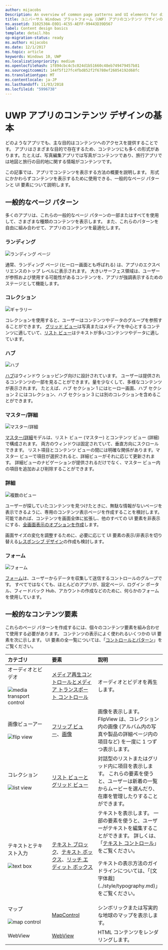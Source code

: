 ```yaml
---
author: mijacobs
Description: An overview of common page patterns and UI elements for displaying content in your UWP app.
title: ユニバーサル Windows プラットフォーム (UWP) アプリのコンテンツ デザインの基本
ms.assetid: 3102530A-E0D1-4C55-AEFF-99443D39D567
label: Content design basics
template: detail.hbs
op-migration-status: ready
ms.author: mijacobs
ms.date: 12/1/2017
ms.topic: article
keywords: Windows 10, UWP
ms.localizationpriority: medium
ms.openlocfilehash: 1f894cbc4c5c024d1b51660c48eb749479457b81
ms.sourcegitcommit: 144f5f127fc4fbd852f2f6780ef26054192d68fc
ms.translationtype: MT
ms.contentlocale: ja-JP
ms.lasthandoff: 11/03/2018
ms.locfileid: "5996738"
---
```

# <a name="content-design-basics-for-uwp-apps"></a>UWP アプリのコンテンツ デザインの基本

どのようなアプリでも、主な目的はコンテンツへのアクセスを提供することです。 アプリはさまざまな目的で存在するため、コンテンツにも多くの形式があります。たとえば、写真編集アプリでは写真がコンテンツであり、旅行アプリでは地図と旅行の目的地に関する情報がコンテンツです。 

この記事では、アプリでコンテンツを表示する方法の概要を説明します。 形式にかかわらずコンテンツを表示するために使用できる、一般的なページ パターンと UI 要素について説明します。

## <a name="common-page-patterns"></a>一般的なページ パターン

多くのアプリは、これらの一般的なページ パターンの一部またはすべてを使用して、さまざまな種類のコンテンツを表示します。 また、これらのパターンを自由に組み合わせて、アプリのコンテンツを最適化します。

### <a name="landing"></a>ランディング

![ランディング ページ](images/content-basics/hero-screen.png)

通常、ランディング ページ (ヒーロー画面とも呼ばれる) は、アプリのエクスペリエンスのトップ レベルに表示されます。 大きいサーフェス領域は、ユーザーが参照および使用する可能性があるコンテンツを、アプリが強調表示するためのステージとして機能します。

### <a name="collections"></a>コレクション

![ギャラリー](images/content-basics/gridview.png)

コレクションを使用すると、ユーザーはコンテンツやデータのグループを参照することができます。 [グリッド ビュー](../controls-and-patterns/item-templates-gridview.md)は写真またはメディアを中心とするコンテンツに適していて、[リスト ビュー](../controls-and-patterns/item-templates-listview.md)はテキストが多いコンテンツやデータに適しています。

### <a name="hub"></a>ハブ

![ハブ](images/content-basics/hub.png)

[ハブ](../controls-and-patterns/hub.md)はウィンドウ ショッピング向けに設計されています。 ユーザーは提供されるコンテンツの一部を見ることができます。量を少なくして、多様なコンテンツが表示されます。 たとえば、ハブ セクション 1 にはヒーロー画面、ハブ セクション 2 にはコレクション、ハブ セクション 3 には別のコレクションを含めることができます。

### <a name="masterdetail"></a>マスター/詳細

![マスター/詳細](images/content-basics/master-detail.png)

[マスター/詳細](../controls-and-patterns/master-details.md)モデルは、リスト ビュー (マスター) とコンテンツ ビュー (詳細) で構成されます。 両方のウィンドウは固定されていて、垂直方向にスクロールできます。 リスト項目とコンテンツ ビューの間には明確な関係があります。マスター ビューで項目が選択されると、詳細ビューがそれに応じて更新されます。 詳細ビューのナビゲーションが提供されるだけでなく、マスター ビュー内の項目を追加および削除することができます。

### <a name="details"></a>詳細

![複数のビュー](images/multi-view.png)

ユーザーが探していたコンテンツを見つけたときに、無駄な情報がないページを表示できるように、専用のコンテンツ表示ページを作成することを検討します。 可能であれば、コンテンツを画面全体に拡張し、他のすべての UI 要素を非表示にする、[全画面表示のオプションを作成](../layout/show-multiple-views.md)します。 

画面サイズの変化を調整するために、必要に応じて UI 要素の表示/非表示を切り替える[レスポンシブ デザイン](design-and-ui-intro.md)の作成も検討します。

### <a name="forms"></a>フォーム
![フォーム](images/content-basics/forms.png)

[フォーム](../controls-and-patterns/forms.md)は、ユーザーからデータを収集して送信するコントロールのグループです。 すべてではなくても、ほとんどのアプリが、設定ページ、ログイン ポータル、フィードバック Hub、アカウントの作成などのために、何らかのフォームを使用しています。 

## <a name="common-content-elements"></a>一般的なコンテンツ要素

これらのページ パターンを作成するには、個々のコンテンツ要素を組み合わせて使用する必要があります。 コンテンツの表示によく使われるいくつかの UI 要素を次に示します。 UI 要素の全一覧については、「[コントロールとパターン](../controls-and-patterns/index.md)」をご覧ください。

<div class="mx-responsive-img">
<table>
<colgroup>
<col width="33%" />
<col width="33%" />
<col width="33%" />
</colgroup>
<thead>
<tr class="header">
<th align="left">カテゴリ</th>
<th align="left">要素</th>
<th align="left">説明</th>
</tr>
</thead>
<tbody>
<tr class="odd">
<td align="left">オーディオとビデオ<br/><br/>
    <img src="images/content-basics/media-transport.png" alt="media transport control" /></td>
<td align="left"><a href="../controls-and-patterns/media-playback.md">メディア再生コントロールとメディア トランスポート コントロール</a></td>
<td align="left">オーディオとビデオを再生します。</td>
</tr>
<tr class="even">
<td align="left">画像ビューアー<br/><br/>
    <img src="images/content-basics/flipview.jpg" alt="flip view" /></td>
<td align="left"><a href="../controls-and-patterns/flipview.md">フリップ ビュー</a>、<a href="../controls-and-patterns/images-imagebrushes.md">画像</a></td>
<td align="left">画像を表示します。 FlipView は、コレクション内の画像 (アルバム内の写真や製品の詳細ページ内の項目など) を一度に 1 つずつ表示します。</td>
</tr>
<tr class="odd">
<td align="left">コレクション <br/><br/>
    <img src="images/content-basics/listview.png" alt="list view" /></td>
<td align="left"><a href="../controls-and-patterns/lists.md">リスト ビューとグリッド ビュー</a></td>
<td align="left">対話型のリストまたはグリッド内に項目を表示します。 これらの要素を使うと、ユーザーは新着の一覧からムービーを選んだり、在庫を管理したりすることができます。</td>
</tr>
<tr class="even">
<td align="left">テキストとテキスト入力 <br/><br/>
    <img src="images/content-basics/textbox.png" alt="text box" /></td>
<td align="left"><p><a href="../controls-and-patterns/text-block.md">テキスト ブロック</a>、<a href="../controls-and-patterns/text-box.md">テキスト ボックス</a>、<a href="../controls-and-patterns/rich-edit-box.md">リッチ エディット ボックス</a></p>
</td>
<td align="left">テキストを表示します。 一部の要素を使うと、ユーザーがテキストを編集することができます。 詳しくは、「<a href="../controls-and-patterns/text-controls.md">テキスト コントロール</a>」をご覧ください。
<p>テキストの表示方法のガイドラインについては、「[文字体裁](../style/typography.md)」をご覧ください。</p>
</td>
</tr>
<tr class="odd">
<td align="left">マップ<br/><br/>
    <img src="images/content-basics/mapcontrol.png" alt="map control" /></td>
<td align="left"><a href="../../maps-and-location/display-maps.md">MapControl</a></td>
<td align="left">シンボリックまたは写実的な地球のマップを表示します。</td>
</tr>
<tr class="even">
<td align="left">WebView</td>
<td align="left"><a href="../controls-and-patterns/web-view.md">WebView</a></td>
<td align="left">HTML コンテンツをレンダリングします。</td>
</tr>
</tbody>
</table>
</div>
